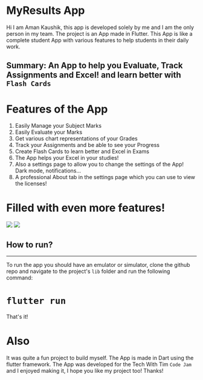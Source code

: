 # MyResults App

Hi I am Aman Kaushik, this app is developed solely by me and I am the only person in my team. The project is an App made in Flutter. This App is like a complete student App with various features to help students in their daily work.
## Summary: An App to help you Evaluate, Track Assignments and Excel! and learn better with `Flash Cards`



# Features of the App
1. Easily Manage your Subject Marks
2. Easily Evaluate your Marks 
3. Get various chart representations of your Grades
4. Track your Assignments and be able to see your Progress
5. Create Flash Cards to learn better and Excel in Exams 
6. The App helps your Excel in your studies!
7. Also a settings page to allow you to change the settings of the App! Dark mode, notifications...
8. A professional About tab in the settings page which you can use to view the licenses!

# Filled with even more features!

<div> 
   <image src="Screenshots/readme1.jpeg">
   <image src="Screenshots/readme2.jpeg">
</div>
   

## How to run?
----

To run the app you should have an emulator or simulator, clone the github repo and navigate to the project's `lib` folder and run the following command: 
# `flutter run`

That's it! 
# Also 
It was quite a fun project to build myself. The App is made in Dart using the flutter framework. The App was developed for the Tech With Tim `Code Jam` and I enjoyed making it, I hope you like my project too! Thanks!

